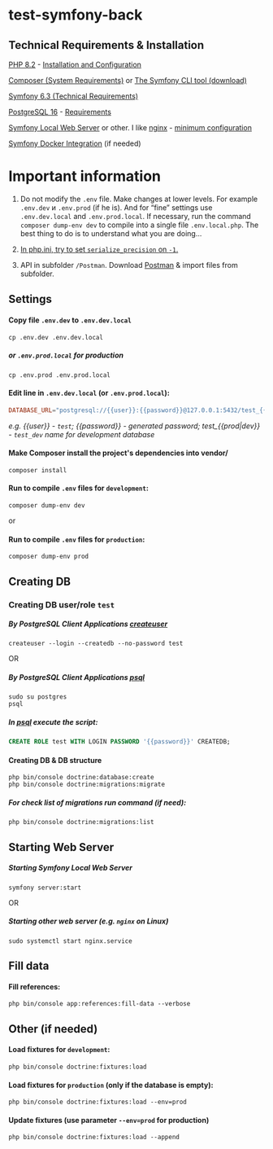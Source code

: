 # test-symfony-back

## Technical Requirements & Installation

[PHP 8.2](https://www.php.net/releases/8.2/en.php) - [Installation and Configuration](https://www.php.net/manual/en/install.php)

[Composer (System Requirements)](https://getcomposer.org/doc/00-intro.md#system-requirements) or [The Symfony CLI tool (download)](https://symfony.com/download)

[Symfony 6.3 (Technical Requirements)](https://symfony.com/doc/6.3/setup.html#technical-requirements)

[PostgreSQL 16](https://www.postgresql.org/download/) - [Requirements](https://www.postgresql.org/docs/16/install-requirements.html)

[Symfony Local Web Server](https://symfony.com/doc/5.4/setup/symfony_server.html) or other. I like [nginx](https://nginx.org/ru/) - [minimum configuration](https://symfony.com/doc/current/setup/web_server_configuration.html#nginx)

[Symfony Docker Integration](https://symfony.com/doc/5.4/setup/symfony_server.html#docker-integration) (if needed)

# Important information

1. Do not modify the `.env` file. Make changes at lower levels. For example `.env.dev` и `.env.prod` (if he is).
   And for “fine” settings use `.env.dev.local` and `.env.prod.local`.
   If necessary, run the command `composer dump-env dev` to compile into a single file `.env.local.php`.
   The best thing to do is to understand what you are doing...

2. [In php.ini, try to set `serialize_precision` on `-1`.](https://github.com/symfony/symfony/issues/30488#issuecomment-502353585)

3. API in subfolder `/Postman`. Download [Postman](https://www.postman.com/) & import files from subfolder.

## Settings

#### Copy file `.env.dev` to `.env.dev.local`
```shell
cp .env.dev .env.dev.local
```

##### or `.env.prod.local` for production
```shell
cp .env.prod .env.prod.local
```

#### Edit line in `.env.dev.local` (or `.env.prod.local`):
```conf
DATABASE_URL="postgresql://{{user}}:{{password}}@127.0.0.1:5432/test_{{prod|dev}}?serverVersion=16&charset=utf8"
```

_e.g. {{user}} - `test`; {{password}} - generated password; test\_{{prod|dev}} - `test_dev` name for development database_

#### Make Composer install the project's dependencies into vendor/

```shell
composer install
```


#### Run to compile `.env` files for `development`:
```shell
composer dump-env dev
```

or

#### Run to compile `.env` files for `production`:
```shell
composer dump-env prod
```

## Creating DB

### Creating DB user/role `test`

##### By PostgreSQL Client Applications  [createuser](https://www.postgresql.org/docs/16/app-createuser.html)
```shell
createuser --login --createdb --no-password test
```

OR

##### By PostgreSQL Client Applications [psql](https://www.postgresql.org/docs/16/app-psql.html)
```shell
sudo su postgres
psql
```

##### In [psql](https://www.postgresql.org/docs/16/app-psql.html) execute the script:
```sql
CREATE ROLE test WITH LOGIN PASSWORD '{{password}}' CREATEDB;
```

#### Creating DB & DB structure
```shell
php bin/console doctrine:database:create
php bin/console doctrine:migrations:migrate
```

##### For check list of migrations run command (if need):

```shell
php bin/console doctrine:migrations:list
```

## Starting Web Server

##### Starting Symfony Local Web Server
```shell
symfony server:start
```
OR

##### Starting other web server (e.g. `nginx` on Linux)
```shell
sudo systemctl start nginx.service
```

## Fill data

#### Fill references:

```shell
php bin/console app:references:fill-data --verbose
```

## Other (if needed)

#### Load fixtures for `development`:

```shell
php bin/console doctrine:fixtures:load
```

#### Load fixtures for `production` (only if the database is empty):

```shell
php bin/console doctrine:fixtures:load --env=prod
```

#### Update fixtures (use parameter `--env=prod` for production)
```shell
php bin/console doctrine:fixtures:load --append
```
